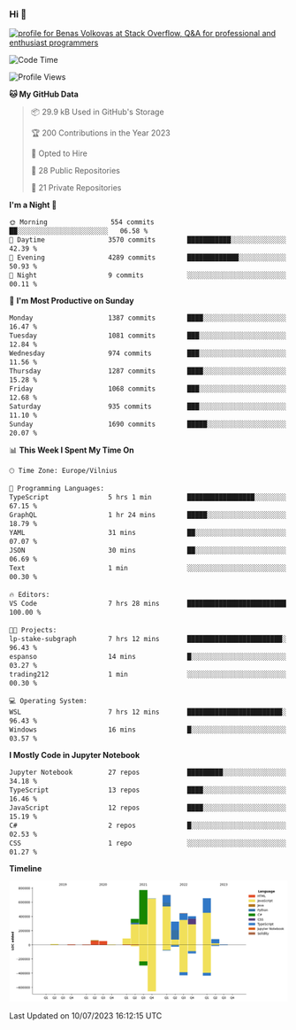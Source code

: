 ### Hi 👋
<a href="https://stackoverflow.com/users/14954249/benas-volkovas"><img src="https://stackoverflow.com/users/flair/14954249.png?theme=dark" width="208" height="58" alt="profile for Benas Volkovas at Stack Overflow, Q&amp;A for professional and enthusiast programmers" title="profile for Benas Volkovas at Stack Overflow, Q&amp;A for professional and enthusiast programmers"></a>

<!--START_SECTION:waka-->
![Code Time](http://img.shields.io/badge/Code%20Time-1%2C472%20hrs%2030%20mins-blue)

![Profile Views](http://img.shields.io/badge/Profile%20Views-0-blue)

**🐱 My GitHub Data** 

> 📦 29.9 kB Used in GitHub's Storage 
 > 
> 🏆 200 Contributions in the Year 2023
 > 
> 💼 Opted to Hire
 > 
> 📜 28 Public Repositories 
 > 
> 🔑 21 Private Repositories 
 > 
**I'm a Night 🦉** 

```text
🌞 Morning                554 commits         ██░░░░░░░░░░░░░░░░░░░░░░░   06.58 % 
🌆 Daytime                3570 commits        ███████████░░░░░░░░░░░░░░   42.39 % 
🌃 Evening                4289 commits        █████████████░░░░░░░░░░░░   50.93 % 
🌙 Night                  9 commits           ░░░░░░░░░░░░░░░░░░░░░░░░░   00.11 % 
```
📅 **I'm Most Productive on Sunday** 

```text
Monday                   1387 commits        ████░░░░░░░░░░░░░░░░░░░░░   16.47 % 
Tuesday                  1081 commits        ███░░░░░░░░░░░░░░░░░░░░░░   12.84 % 
Wednesday                974 commits         ███░░░░░░░░░░░░░░░░░░░░░░   11.56 % 
Thursday                 1287 commits        ████░░░░░░░░░░░░░░░░░░░░░   15.28 % 
Friday                   1068 commits        ███░░░░░░░░░░░░░░░░░░░░░░   12.68 % 
Saturday                 935 commits         ███░░░░░░░░░░░░░░░░░░░░░░   11.10 % 
Sunday                   1690 commits        █████░░░░░░░░░░░░░░░░░░░░   20.07 % 
```


📊 **This Week I Spent My Time On** 

```text
🕑︎ Time Zone: Europe/Vilnius

💬 Programming Languages: 
TypeScript               5 hrs 1 min         █████████████████░░░░░░░░   67.15 % 
GraphQL                  1 hr 24 mins        █████░░░░░░░░░░░░░░░░░░░░   18.79 % 
YAML                     31 mins             ██░░░░░░░░░░░░░░░░░░░░░░░   07.07 % 
JSON                     30 mins             ██░░░░░░░░░░░░░░░░░░░░░░░   06.69 % 
Text                     1 min               ░░░░░░░░░░░░░░░░░░░░░░░░░   00.30 % 

🔥 Editors: 
VS Code                  7 hrs 28 mins       █████████████████████████   100.00 % 

🐱‍💻 Projects: 
lp-stake-subgraph        7 hrs 12 mins       ████████████████████████░   96.43 % 
espanso                  14 mins             █░░░░░░░░░░░░░░░░░░░░░░░░   03.27 % 
trading212               1 min               ░░░░░░░░░░░░░░░░░░░░░░░░░   00.30 % 

💻 Operating System: 
WSL                      7 hrs 12 mins       ████████████████████████░   96.43 % 
Windows                  16 mins             █░░░░░░░░░░░░░░░░░░░░░░░░   03.57 % 
```

**I Mostly Code in Jupyter Notebook** 

```text
Jupyter Notebook         27 repos            █████████░░░░░░░░░░░░░░░░   34.18 % 
TypeScript               13 repos            ████░░░░░░░░░░░░░░░░░░░░░   16.46 % 
JavaScript               12 repos            ████░░░░░░░░░░░░░░░░░░░░░   15.19 % 
C#                       2 repos             █░░░░░░░░░░░░░░░░░░░░░░░░   02.53 % 
CSS                      1 repo              ░░░░░░░░░░░░░░░░░░░░░░░░░   01.27 % 
```



**Timeline**

![Lines of Code chart](https://raw.githubusercontent.com/BenasVolkovas/BenasVolkovas/main/assets/bar_graph.png)


 Last Updated on 10/07/2023 16:12:15 UTC
<!--END_SECTION:waka-->
